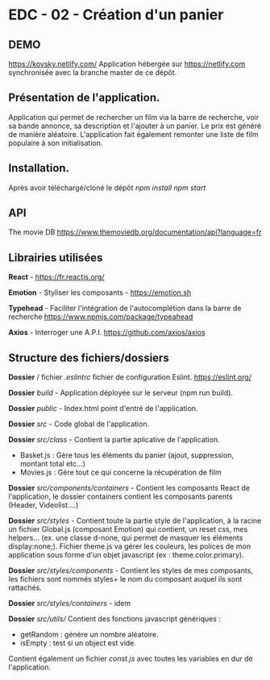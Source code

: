 # EDC - 02 - Création d'un panier

## DEMO

https://kovsky.netlify.com/
Application hébergée sur https://netlify.com synchronisée avec la branche master de ce dépôt.

## Présentation de l'application.

Application qui permet de rechercher un film via la barre de recherche, voir sa bande annonce, sa description et l'ajouter à un panier.
Le prix est généré de manière aléatoire.
L'application fait également remonter une liste de film populaire à son initialisation.

## Installation.

Après avoir téléchargé/cloné le dépôt
_npm install_
_npm start_

## API

The movie DB https://www.themoviedb.org/documentation/api?language=fr

## Librairies utilisées

**React** - https://fr.reactjs.org/

**Emotion** - Styliser les composants - https://emotion.sh

**Typehead** - Faciliter l'intégration de l'autocomplétion dans la barre de recherche https://www.npmjs.com/package/typeahead

**Axios** - Interroger une A.P.I. https://github.com/axios/axios

## Structure des fichiers/dossiers

**Dossier** / fichier _.eslintrc_ fichier de configuration Eslint. https://eslint.org/

**Dossier** _build_ - Application déployée sur le serveur (npm run build).

**Dossier** _public_ - Index.html point d'entré de l'application.

**Dossier** _src_ - Code global de l'application.

**Dossier** _src/class_ - Contient la partie aplicative de l'application.

- Basket.js : Gère tous les éléments du panier (ajout, suppression, montant total etc...)
- Movies.js : Gère tout ce qui concerne la récupération de film

**Dossier** _src/components/containers_ - Contient les composants React de l'application, le dossier containers contient les composants parents (Header, Videolist....)

**Dossier** _src/styles_ - Contient toute la partie style de l'application, à la racine un fichier Global.js (composant Emotion) qui contient, un reset css, mes helpers... (ex. une classe d-none, qui permet de masquer les éléments display:none;). Fichier theme.js va gérer les couleurs, les polices de mon application sous forme d'un objet javascript (ex : theme.color.primary).

**Dossier** _src/styles/components_ - Contient les styles de mes composants, les fichiers sont nommés styles+ le nom du composant auquel ils sont rattachés.

**Dossier** _src/styles/containers_ - idem

**Dossier** _src/utils/_
Contient des fonctions javascript génériques :

- getRandom : génère un nombre aléatoire.
- isEmpty : test si un object est vide.

Contient également un fichier _const.js_ avec toutes les variables en dur de l'application.
